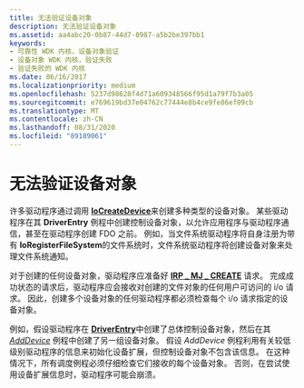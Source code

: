 ```yaml
---
title: 无法验证设备对象
description: 无法验证设备对象
ms.assetid: aa4abc20-0b87-44d7-8987-a5b2be397bb1
keywords:
- 可靠性 WDK 内核，设备对象验证
- 设备对象 WDK 内核，验证失败
- 验证失败的 WDK 内核
ms.date: 06/16/2017
ms.localizationpriority: medium
ms.openlocfilehash: 5237d98628f4d71a609348566f95d1a79f7b3a05
ms.sourcegitcommit: e769619bd37e04762c77444e8b4ce9fe86ef09cb
ms.translationtype: MT
ms.contentlocale: zh-CN
ms.lasthandoff: 08/31/2020
ms.locfileid: "89189061"
---
```

# <a name="failure-to-validate-device-objects"></a>无法验证设备对象





许多驱动程序通过调用 [**IoCreateDevice**](/windows-hardware/drivers/ddi/wdm/nf-wdm-iocreatedevice)来创建多种类型的设备对象。 某些驱动程序在其 **DriverEntry** 例程中创建控制设备对象，以允许应用程序与驱动程序通信，甚至在驱动程序创建 FDO 之前。 例如，当文件系统驱动程序将自身注册为带有 **IoRegisterFileSystem**的文件系统时，文件系统驱动程序将创建设备对象来处理文件系统通知。

对于创建的任何设备对象，驱动程序应准备好 [**IRP \_ MJ \_ CREATE**](./irp-mj-create.md) 请求。 完成成功状态的请求后，驱动程序应会接收对创建的文件对象的任何用户可访问的 i/o 请求。 因此，创建多个设备对象的任何驱动程序都必须检查每个 i/o 请求指定的设备对象。

例如，假设驱动程序在 [**DriverEntry**](/windows-hardware/drivers/ddi/wdm/nc-wdm-driver_initialize)中创建了总体控制设备对象，然后在其 [*AddDevice*](/windows-hardware/drivers/ddi/wdm/nc-wdm-driver_add_device) 例程中创建了另一组设备对象。 假设 *AddDevice* 例程利用有关较低级别驱动程序的信息来初始化设备扩展，但控制设备对象不包含该信息。 在这种情况下，所有调度例程必须仔细检查它们接收的每个设备对象。 否则，在尝试使用设备扩展信息时，驱动程序可能会崩溃。

 


